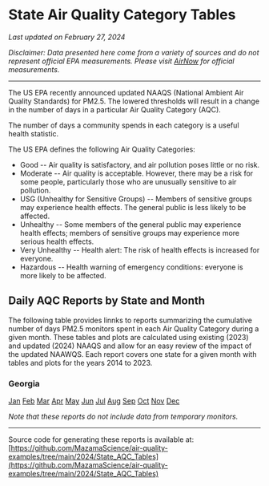 # State Air Quality Category Tables

_Last updated on February 27, 2024_

_Disclaimer: Data presented here come from a variety of sources and do not 
represent official EPA measurements. Please visit
[AirNow](https://www.airnow.gov) for official measurements._

---

The US EPA recently announced updated NAAQS (National Ambient Air Quality
Standards) for PM2.5. The lowered thresholds will result in a change in the 
number of days in a particular Air Quality Category (AQC).

The number of days a community spends in each category is a useful health
statistic.

The US EPA defines the following Air Quality Categories:

* Good -- Air quality is satisfactory, and air pollution poses little or no risk.
* Moderate -- Air quality is acceptable. However, there may be a risk for some people, particularly those who are unusually sensitive to air pollution.
* USG (Unhealthy for Sensitive Groups) -- Members of sensitive groups may experience health effects. The general public is less likely to be affected.
* Unhealthy -- Some members of the general public may experience health effects; members of sensitive groups may experience more serious health effects.
* Very Unhealthy -- Health alert: The risk of health effects is increased for everyone.
* Hazardous -- Health warning of emergency conditions: everyone is more likely to be affected.

## Daily AQC Reports by State and Month

The following table provides linnks to reports summarizing the cumulative number 
of days PM2.5 monitors spent in each Air Quality Category during a given month. 
These tables and plots are calculated using existing (2023) and updated (2024) 
NAAQS and allow for an easy review of the impact of the updated NAAWQS. Each 
report covers one state for a given month with tables and plots for the years 
2014 to 2023.

### Georgia

[Jan](./daily_AQC_tables_GA_01.html)
[Feb](./daily_AQC_tables_GA_02.html)
[Mar](./daily_AQC_tables_GA_03.html)
[Apr](./daily_AQC_tables_GA_04.html)
[May](./daily_AQC_tables_GA_05.html)
[Jun](./daily_AQC_tables_GA_06.html)
[Jul](./daily_AQC_tables_GA_06.html)
[Aug](./daily_AQC_tables_GA_08.html)
[Sep](./daily_AQC_tables_GA_09.html)
[Oct](./daily_AQC_tables_GA_10.html)
[Nov](./daily_AQC_tables_GA_11.html)
[Dec](./daily_AQC_tables_GA_12.html)

_Note that these reports do not include data from temporary monitors._

----

Source code for generating these reports is available at:
[https://github.com/MazamaScience/air-quality-examples/tree/main/2024/State_AQC_Tables](https://github.com/MazamaScience/air-quality-examples/tree/main/2024/State_AQC_Tables)




